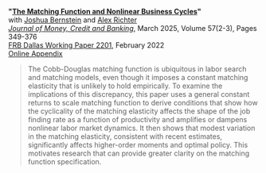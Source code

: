 **"[The Matching Function and Nonlinear Business Cycles](BRT-nonlinearities.pdf)"**  
with [Joshua Bernstein](https://www.linkedin.com/in/joshua-bernstein-47baa332) and [Alex Richter](http://www.alexrichterecon.com/)  
<em>[Journal of Money, Credit and Banking](https://onlinelibrary.wiley.com/doi/10.1111/jmcb.13115)</em>, March 2025, Volume 57(2-3), Pages 349-376  
[FRB Dallas Working Paper 2201](https://doi.org/10.24149/wp2201), February 2022  
[Online Appendix](BRT-nonlinearities-appendix.pdf)  

> The Cobb-Douglas matching function is ubiquitous in labor search and matching models, even though it imposes a constant matching elasticity that is unlikely to hold empirically. To examine the implications of this discrepancy, this paper uses a general constant returns to scale matching function to derive conditions that show how the cyclicality of the matching elasticity affects the shape of the job finding rate as a function of productivity and amplifies or dampens nonlinear labor market dynamics. It then shows that modest variation in the matching elasticity, consistent with recent estimates, significantly affects higher-order moments and optimal policy. This motivates research that can provide greater clarity on the matching function specification.